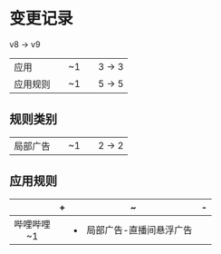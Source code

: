 # 变更记录

v8 -> v9

||||||
|-|:-:|:-:|:-:|:-:|
|应用||~1||3 -> 3|
|应用规则||~1||5 -> 5|

## 规则类别

||||||
|-|:-:|:-:|:-:|:-:|
|局部广告||~1||2 -> 2|

## 应用规则

||+|~|-|
|:-:|-|-|-|
|哔哩哔哩<br>~1||<li>局部广告-直播间悬浮广告||
